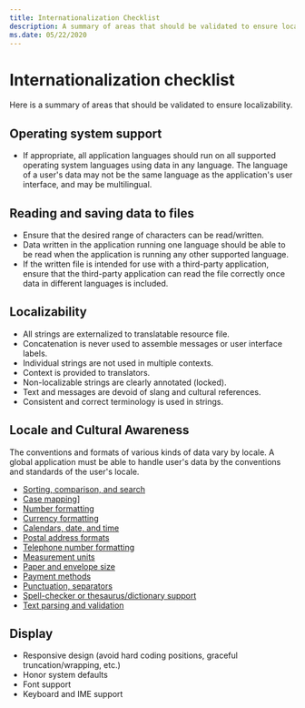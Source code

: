 ```yaml
---
title: Internationalization Checklist
description: A summary of areas that should be validated to ensure localizability.
ms.date: 05/22/2020
---
```


# Internationalization checklist

Here is a summary of areas that should be validated to ensure localizability.

## Operating system support

- If appropriate, all application languages should run on all supported operating system languages using data in any language.
  The language of a user's data may not be the same language as the application's user interface, and may be multilingual.

## Reading and saving data to files

- Ensure that the desired range of characters can be read/written.
- Data written in the application running one language should be able to be read when the application is running any other supported language.
- If the written file is intended for use with a third-party application, ensure that the third-party application can read the file correctly once data in different languages is included.

## Localizability

- All strings are externalized to translatable resource file.
- Concatenation is never used to assemble messages or user interface labels.
- Individual strings are not used in multiple contexts.
- Context is provided to translators.
- Non-localizable strings are clearly annotated (locked).
- Text and messages are devoid of slang and cultural references.
- Consistent and correct terminology is used in strings.

## Locale and Cultural Awareness

The conventions and formats of various kinds of data vary by locale.
A global application must be able to handle user's data by the conventions and standards of the user's locale.

- [Sorting, comparison, and search](../locale/sorting-and-string-comparison.md)
- [Case mapping](../text/case-mapping.md)]
- [Number formatting](../locale/number-formatting.md)
- [Currency formatting](../locale/currency-formatting.md)
- [Calendars, date, and time](../locale/calendar-date-time.md)
- [Postal address formats](../locale/address-formats.md)
- [Telephone number formatting](../locale/telephone-numbers.md)
- [Measurement units](../locale/measurement-units.md)
- [Paper and envelope size](../locale/paper-size.md)
- [Payment methods](../internationalization/payment-methods.md)
- [Punctuation, separators](../internationalization/punctuation-separators.md)
- [Spell-checker or thesaurus/dictionary support](../locale/dictionaries-spelling.md)
- [Text parsing and validation](../text/parsing-input.md)

## Display

- Responsive design (avoid hard coding positions, graceful truncation/wrapping, etc.)
- Honor system defaults
- Font support
- Keyboard and IME support
